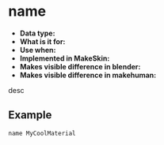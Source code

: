 # name

* __Data type:__ 
* __What is it for:__ 
* __Use when:__ 
* __Implemented in MakeSkin:__
* __Makes visible difference in blender:__ 
* __Makes visible difference in makehuman:__ 

desc

## Example

    name MyCoolMaterial 




